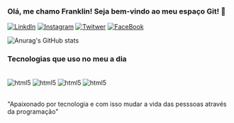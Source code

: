 
### Olá, me chamo Franklin! Seja bem-vindo ao meu espaço Git! 👋

[![LinkdIn](https://img.shields.io/badge/LinkedIn-0077B5?style=for-the-badge&logo=linkedin&logoColor=white)](https://www.linkedin.com/in/franklinfer/)
[![Instagram](https://img.shields.io/badge/Instagram-E4405F?style=for-the-badge&logo=instagram&logoColor=white)](https://www.instagram.com/mackalfer/)
[![Twitwer](https://img.shields.io/badge/Twitter-1DA1F2?style=for-the-badge&logo=twitter&logoColor=white)]()
[![FaceBook](https://img.shields.io/badge/Facebook-1877F2?style=for-the-badge&logo=facebook&logoColor=white)](https://www.facebook.com/profile.php?id=100085261447730)


![Anurag's GitHub stats](https://github-readme-stats.vercel.app/api?username=Fmachad&show_icons=true&theme=onedark)

### Tecnologias que uso no meu a dia

<div style="display: inline_block"><br/>
    <img align="center" alt="html5" src="https://img.shields.io/badge/HTML5-E34F26?style=for-the-badge&logo=html5&logoColor=white"/>
    <img align="center" alt="html5" src="https://img.shields.io/badge/CSS-239120?&style=for-the-badge&logo=css3&"/>
    <img align="center" alt="html5" src="https://img.shields.io/badge/Canva-%2300C4CC.svg?&style=for-the-badge&logo=Canva&logoColor=white"/>
    <img align="center" alt="html5" src="https://img.shields.io/badge/Wordpress-21759B?style=for-the-badge&logo=wordpress&logoColor=white"/>
</div></br>

"Apaixonado por tecnologia e com isso mudar a vida das pesssoas através da programação"
